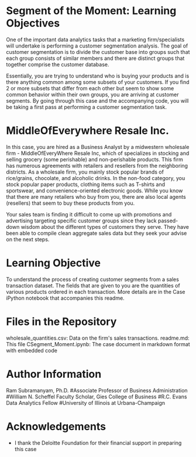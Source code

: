 # Segment of the Moment: Learning Objectives

One of the important data analytics tasks that a marketing firm/specialists will undertake is performing a customer segmentation analysis. The goal of customer segmentation is to divide the customer base into groups such that each group consists of similar members and there are distinct groups that together comprise the customer database.

Essentially, you are trying to understand who is buying your products and is there anything common among some subsets of your customers. If you find 2 or more subsets that differ from each other but seem to show some common behavior within their own groups, you are arriving at customer segments. By going through this case and the accompanying code, you will be taking a first pass at performing a customer segmentation task.


# MiddleOfEverywhere Resale Inc.

In this case, you are hired as a Business Analyst by a midwestern wholesale firm - MiddleOfEveryWhere Resale Inc, which of specializes in stocking and selling grocery (some perishable) and non-perishable products. This firm has numerous agreements with retailers and resellers from the neighboring districts. As a wholesale firm, you mainly stock  popular brands of rice/grains, chocolate, and alcoholic drinks. In the non-food category, you stock popular paper products, clothing items such as T-shirts and sportswear, and convenience-oriented electronic goods. While you know that there are many retailers who buy from you, there are also local agents (resellers) that seem to buy these products from you. 

Your sales team is finding it difficult to come up with promotions and advertising targeting specific customer groups since they lack passed-down wisdom about the different types of customers they serve. They have been able to compile clean aggregate sales data but they seek your advise on the next steps. 



# Learning Objective

To understand the process of creating customer segments from a sales transaction dataset. The fields that are given to you are the quantities of various products ordered in each transaction. More details are in the Case iPython notebook that accompanies this readme.


# Files in the Repository

wholesale_quantities.csv: Data on the firm's sales transactions.
readme.md: This file
CSegment_Moment.ipynb: The case document in markdown format with embedded code


# Author Information

Ram Subramanyam, Ph.D. 
#Associate Professor of Business Administration 
#William N. Scheffel Faculty Scholar, Gies College of Business
#R.C. Evans Data Analytics Fellow 
#University of Illinois at Urbana-Champaign

# Acknowledgements

* I thank the Deloitte Foundation for their financial support in preparing this case

